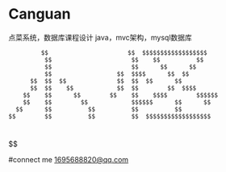 # Canguan
点菜系统，数据库课程设计
java，mvc架构，mysql数据库

             $$                      $$  $$$$$$$$$$$$$$$$$$    
              $$                      $$    $$          $$      
              $$                      $$      $$      $$        
              $$                  $$  $$$$      $$  $$          
          $$  $$  $$              $$  $$  $$      $$            
          $$  $$    $$            $$  $$        $$  $$$$        
        $$    $$      $$        $$    $$    $$$$        $$$$$$  
        $$    $$        $$            $$$$$$      $$      $$    
      $$      $$          $$          $$          $$            
    $$        $$          $$          $$  $$$$$$$$$$$$$$$$$$    
  $$          $$                      $$          $$            
              $$                      $$          $$            
              $$                      $$          $$      $$    
          $$  $$                      $$$$$$$$$$$$$$$$$$$$$$$$  
            $$                        $$    
  
#connect me 1695688820@qq.com
